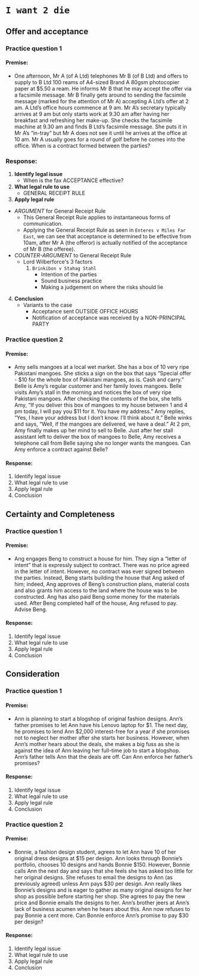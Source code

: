 # `I want 2 die`

## Offer and acceptance

### Practice question 1

#### Premise:
* One afternoon, Mr A (of A Ltd) telephones Mr B (of B Ltd) and offers to supply to B Ltd 100 reams of A4-sized Brand A 80gsm photocopier paper at $5.50 a ream. He informs Mr B that he may accept the offer via a facsimile message. Mr B finally gets around to sending the facsimile message (marked for the attention of Mr A) accepting A Ltd’s offer at 2 am. A Ltd’s office hours commence at 9 am. Mr A’s secretary typically arrives at 9 am but only starts work at 9.30 am after having her breakfast and refreshing her make-up. She checks the facsimile machine at 9.30 am and finds B Ltd’s facsimile message. She puts it in Mr A’s “in-tray” but Mr A does not see it until he arrives at the office at 10 am. Mr A usually goes for a round of golf before he comes into the office. When is a contract formed between the parties?

### Response:
1. **Identify legal issue**
    * When is the fax ACCEPTANCE effective?
2. **What legal rule to use**
    * GENERAL RECEIPT RULE 
3. **Apply legal rule**
* *ARGUMENT* for General Receipt Rule
    * This General Receipt Rule applies to instantaneous forms of communication.
    * Applying the General Receipt Rule as seen in `Enteres v Miles Far East`, we can see that acceptance is determined to be effective from 10am, after Mr A (the offeror) is actually notified of the acceptance of Mr B (the offeree).
* *COUNTER-ARGUMENT* to General Receipt Rule  
    * Lord Wilberforce's 3 factors
        1. `Brinkibon v Stahag Stahl`
            * Intention of the parties
            * Sound business practice
            * Making a judgement on where the risks should lie
4. **Conclusion**
    * Variants to the case
        * Acceptance sent OUTSIDE OFFICE HOURS
        * Notification of acceptance was received by a NON-PRINCIPAL PARTY

### Practice question 2

#### Premise:
* Amy sells mangoes at a local wet market. She has a box of 10 very ripe Pakistani mangoes. She sticks a sign on the box that says “Special offer - $10 for the whole box of Pakistani mangoes, as is. Cash and carry.” Belle is Amy’s regular customer and her family loves mangoes. Belle visits Amy’s  stall in the morning and notices the box of very ripe Pakistani mangoes. After checking the contents of the box, she tells Amy, “If you deliver this box of mangoes to my house between 1 and 4 pm today, I will pay you $11 for it. You have my address.” Amy replies, “Yes, I have your address but I don’t know. I’ll think about it.” Belle winks and says, “Well, if the mangoes are delivered, we have a deal.” At 2 pm, Amy finally makes up her mind to sell to Belle. Just after her stall assistant left to deliver the box of mangoes to Belle, Amy receives a telephone call from Belle saying she no longer wants the mangoes. Can Amy enforce a contract against Belle?

#### Response:
1. Identify legal issue
2. What legal rule to use
3. Apply legal rule
4. Conclusion

## Certainty and Completeness
### Practice question 1

#### Premise:
* Ang engages Beng to construct a house for him. They sign a “letter of intent” that is expressly subject to contract. There was no price agreed in the letter of intent. However, no contract was ever signed between the parties. Instead, Beng starts building the house that Ang asked of him; indeed, Ang approves of Beng’s construction plans, material costs and also grants him access to the land where the house was to be constructed. Ang has also paid Beng some money for the materials used. After Beng completed half of the house, Ang refused to pay. Advise Beng.

#### Response:
1. Identify legal issue
2. What legal rule to use
3. Apply legal rule
4. Conclusion

## Consideration
### Practice question 1

#### Premise:
* Ann is planning to start a blogshop of original fashion designs. Ann’s father promises to let Ann have his Lenovo laptop for $1. The next day, he promises to lend Ann $2,000 interest-free for a year if she promises not to neglect her mother after she starts her business. However, when Ann’s mother hears about the deals, she makes a big fuss as she is against the idea of Ann leaving her full-time job to start a blogshop. Ann’s father tells Ann that the deals are off. Can Ann enforce her father’s promises? 

#### Response:
1. Identify legal issue
2. What legal rule to use
3. Apply legal rule
4. Conclusion

### Practice question 2

#### Premise:
* Bonnie, a fashion design student, agrees to let Ann have 10 of her original dress designs at $15 per design. Ann looks through Bonnie’s portfolio, chooses 10 designs and hands Bonnie $150. However, Bonnie calls Ann the next day and says that she feels she has asked too little for her original designs. She refuses to email the designs to Ann (as previously agreed) unless Ann pays $30 per design. Ann really likes Bonnie’s designs and is eager to gather as many original designs for her shop as possible before starting her shop. She agrees to pay the new price and Bonnie emails the designs to her. Ann’s brother jeers at Ann’s lack of business acumen when he hears about this. Ann now refuses to pay Bonnie a cent more. Can Bonnie enforce Ann’s promise to pay $30 per design? 

#### Response:
1. Identify legal issue
2. What legal rule to use
3. Apply legal rule
4. Conclusion